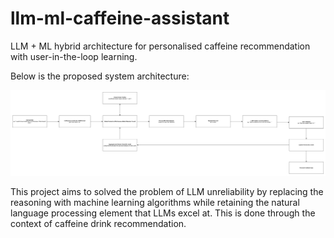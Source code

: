 # llm-ml-caffeine-assistant
LLM + ML hybrid architecture for personalised caffeine recommendation with user-in-the-loop learning.

Below is the proposed system architecture:

![System Diagram](assets/System-Diagram.jpg)

This project aims to solved the problem of LLM unreliability by replacing the reasoning with machine learning algorithms while retaining the natural language processing element that LLMs excel at. This is done through the context of caffeine drink recommendation. 